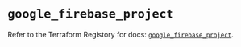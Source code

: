 # `google_firebase_project`

Refer to the Terraform Registory for docs: [`google_firebase_project`](https://registry.terraform.io/providers/hashicorp/google-beta/4.65.0/docs/resources/google_firebase_project).
